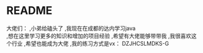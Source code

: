 # README

大佬们：
  ,小弟给磕头了
  ,我现在在成都的达内学习java   
  ,想在这里学习更多的知识和增加的项目经验
  ,希望有大佬能够带带我
  ,我很喜欢这个行业
  ,希望也能成为大佬
  ,我的练习方式是vx：  DZJHCSLMDKS-G
